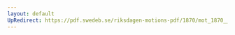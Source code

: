 ```yaml
---
layout: default
UpRedirect: https://pdf.swedeb.se/riksdagen-motions-pdf/1870/mot_1870__ak__00107/mot_1870__ak__00107_002.pdf
---
```

